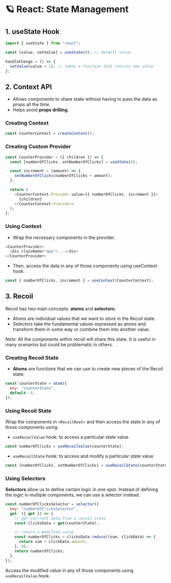 # 🪐 React: State Management

## 1. useState Hook

```js
import { useState } from "react";
```

```js
const [value, setValue] = useState(0); // default value

handleChange = () => {
  setValue(value + 1); // takes a function that returns new value
};
```

## 2. Context API

- Allows components to share state without having to pass the data as props all the time.
- Helps avoid **props drilling**.

### Creating Context

```js
const CounterContext = createContext();
```

### Creating Custom Provider

```js
const CounterProvider = ({ children }) => {
  const [numberOfClicks, setNumberOfClicks] = useState(0);

  const increment = (amount) => {
    setNumberOfClicks(numberOfClicks + amount);
  };

  return (
    <CounterContext.Provider value={{ numberOfClicks, increment }}>
      {children}
    </CounterContext.Provider>
  );
};
```

### Using Context

- Wrap the necessary components in the provider.

```js
<CounterProvider>
  <div className="app">...</div>
</CounterProvider>
```

- Then, access the data in any of those components using useContext hook.

```js
const { numberOfClicks, increment } = useContext(CounterContext);
```

## 3. Recoil

Recoil has two main concepts: **atoms** and **selectors**.

- Atoms are individual values that we want to store in the Recoil state.
- Selectors take the fundamental values expressed as atoms and transform them in some way or combine them into another value.

_Note:_ All the components within recoil will share this state. It is useful in many scenarios but could be problematic in others.

### Creating Recoil State

- **Atoms** are functions that we can use to create new pieces of the Recoil state.

```js
const counterState = atom({
  key: "counterState",
  default: 0,
});
```

### Using Recoil State

Wrap the components in `<RecoilRoot>` and then access the state in any of those components using:

- `useRecoilValue` hook: to access a particular state value.

```js
const numberOfClicks = useRecoilValue(counterState);
```

- `useRecoilState` hook: to access and modify a particular state value.

```js
const [numberOfClicks, setNumberOfClicks] = useRecoilState(counterState);
```

### Using Selectors

**Selectors** allow us to define certain logic in one spot. Instead of defining the logic in multiple components, we can use a selector instead.

```js
const numberOfClicksSelector = selector({
  key: "numberOfClicksSelector",
  get: ({ get }) => {
    // get currrent data from a recoil state
    const clicksData = get(counterState);

    // return a modified value
    const numberOfClicks = clicksData.reduce((sum, clickData) => {
      return sum + clickData.amount;
    }, 0);
    return numberOfClicks;
  },
});
```

Access the modified value in any of those components using `useRecoilValue` hook.
